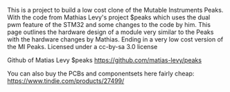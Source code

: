 This is a project to build a low cost clone of the Mutable Instruments Peaks. With the code from Mathias Levy's project $peaks which uses the dual pwm feature of the STM32 and some changes to the code by him. This page outlines the hardware design of a module very similar to the Peaks with the hardware changes by Mathias. Ending in a very low cost version of the MI Peaks.
Licensed under a cc-by-sa 3.0 license

Github of Matias Levy $peaks
https://github.com/matias-levy/peaks

You can also buy the PCBs and componentsets here fairly cheap: https://www.tindie.com/products/27499/
